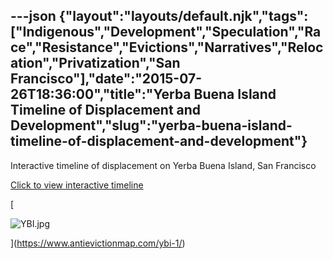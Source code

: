 ---json
{"layout":"layouts/default.njk","tags":["Indigenous","Development","Speculation","Race","Resistance","Evictions","Narratives","Relocation","Privatization","San Francisco"],"date":"2015-07-26T18:36:00","title":"Yerba Buena Island Timeline of Displacement and Development","slug":"yerba-buena-island-timeline-of-displacement-and-development"}
---

Interactive timeline of displacement on Yerba Buena Island, San Francisco

[Click to view interactive timeline](https://www.antievictionmap.com/ybi/)

[

![YBI.jpg](https://images.squarespace-cdn.com/content/v1/52b7d7a6e4b0b3e376ac8ea2/1514060593443-CW2EFKCTHP8DNE6ZFYUI/ke17ZwdGBToddI8pDm48kE9lyrmHXXvoZ_taB02XdXhZw-zPPgdn4jUwVcJE1ZvWQUxwkmyExglNqGp0IvTJZUJFbgE-7XRK3dMEBRBhUpwvEJtKAjoiCRVyO0DVz-kHcIHkSLzH_nRdNuxFE-Ab88ewnuwJSmAXBjpVOzxc6yc/YBI.jpg)

](https://www.antievictionmap.com/ybi-1/)
